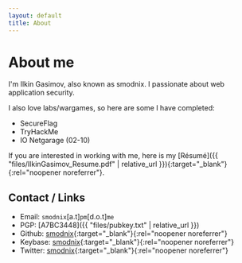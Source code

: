 ```yaml
---
layout: default
title: About
---
```


# About me

I'm Ilkin Gasimov, also known as smodnix. I passionate about web application security.

I also love labs/wargames, so here are some I have completed:

- SecureFlag
- TryHackMe
- IO Netgarage (02-10)

If you are interested in working with me, here is my [Résumé]({{ "files/IlkinGasimov_Resume.pdf" | relative_url }}){:target="_blank"}{:rel="noopener noreferrer"}.

## Contact / Links

- Email: `smodnix`[a.t]`pm`[d.o.t]`me`
- PGP: [A7BC3448]({{ "files/pubkey.txt" | relative_url }})
- Github: [smodnix](https://github.com/smodnix){:target="_blank"}{:rel="noopener noreferrer"}
- Keybase: [smodnix](https://keybase.io/smodnix){:target="_blank"}{:rel="noopener noreferrer"}
- Twitter: [smodnix](https://twitter.com/smodnix){:target="_blank"}{:rel="noopener noreferrer"}

